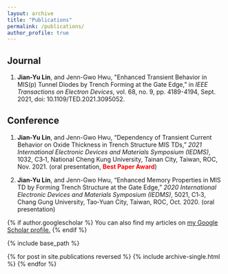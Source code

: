 ```yaml
---
layout: archive
title: "Publications"
permalink: /publications/
author_profile: true
---
```


## Journal


1. __Jian-Yu Lin__, and Jenn-Gwo Hwu, "Enhanced Transient Behavior in MIS(p) Tunnel Diodes by Trench Forming at the Gate Edge," in _IEEE Transactions on Electron Devices_, vol. 68, no. 9, pp. 4189-4194, Sept. 2021, doi: 10.1109/TED.2021.3095052.

<!--
- Shun-Yao Shih\*, __Fan-Keng Sun\*__, Hung-yi Lee.
Temporal Pattern Attention for Multivariate Time Series Forecasting.
Journal track of the _European Conference on Machine Learning & Principles and Practice of Knowledge Discovery in Databases (ECML/PKDD)_, 2019.
-->

## Conference

1. __Jian-Yu Lin__, and Jenn-Gwo Hwu, “Dependency of Transient Current Behavior on Oxide Thickness in Trench Structure MIS TDs,” _2021 International Electronic Devices and Materials Symposium (IEDMS)_, 1032, C3‑1, National Cheng Kung University, Tainan City, Taiwan, ROC, Nov. 2021. (oral presentation, <span style="color:red;">__Best Paper Award__</span>)

2. __Jian-Yu Lin__, and Jenn-Gwo Hwu, “Enhanced Memory Properties in MIS TD by Forming Trench Structure at the Gate Edge,” _2020 International Electronic Devices and Materials Symposium (IEDMS)_, 5021, C1‑3, Chang Gung University, Tao‑Yuan City, Taiwan, ROC, Oct. 2020. (oral presentation)

<!--
- __Fan-Keng Sun__, Hao Chen,  Ching-Yu Chen, Chen-Hao Hsu, Yao-Wen Chang.
A Multithreaded Initial Detailed Routing Algorithm Considering Global Routing Guides.
In _Proc. of IEEE/ACM International Conference on Computer-Aided Design (ICCAD)_, 2018.
-->


{% if author.googlescholar %}
  You can also find my articles on <u><a href="{{author.googlescholar}}">my Google Scholar profile</a>.</u>
{% endif %}

{% include base_path %}

{% for post in site.publications reversed %}
  {% include archive-single.html %}
{% endfor %}
